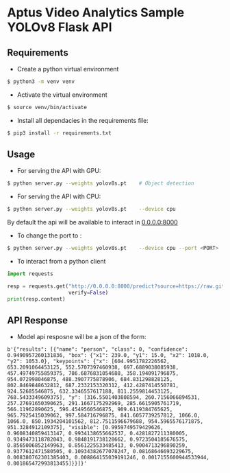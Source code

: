 # Aptus Video Analytics Sample YOLOv8 Flask API

## Requirements

- Create a python virtual environment

```bash
$ python3 -m venv venv
```

- Activate the virtual environment

```bash
$ source venv/bin/activate
```

- Install all dependacies in the requirements file:

```bash
$ pip3 install -r requirements.txt
```

## Usage

- For serving the API with GPU:

```bash
$ python server.py --weights yolov8s.pt    # Object detection
```

- For serving the API with CPU:

```bash
$ python server.py --weights yolov8s.pt    --device cpu
```

By default the api will be available to interact in [0.0.0.0:8000](0.0.0.0:8000)

- To change the port to <PORT>:

```bash
$ python server.py --weights yolov8s.pt    --device cpu --port <PORT>
```

- To interact from a python client

```python
import requests

resp = requests.get("http://0.0.0.0:8000/predict?source=https://raw.githubusercontent.com/ultralytics/ultralytics/main/ultralytics/assets/zidane.jpg&save_txt=T",
                    verify=False)
print(resp.content)

```

## API Response

- Model api resposne will be a json of the form:

```
b'{"results": [{"name": "person", "class": 0, "confidence": 0.9490957260131836, "box": {"x1": 239.0, "y1": 15.0, "x2": 1018.0, "y2": 1053.0}, "keypoints": {"x": [604.9951782226562, 653.2091064453125, 552.5707397460938, 697.6889038085938, 457.49749755859375, 786.6876831054688, 358.194091796875, 954.072998046875, 488.3907775878906, 684.831298828125, 802.8469848632812, 687.2332153320312, 412.4287414550781, 924.52685546875, 632.3346557617188, 811.2559814453125, 768.5433349609375], "y": [316.5501403808594, 260.7156066894531, 257.27691650390625, 291.1667175292969, 285.6615905761719, 566.11962890625, 596.4549560546875, 909.6119384765625, 965.7925415039062, 997.584716796875, 841.6057739257812, 1066.0, 1066.0, 850.1934204101562, 812.7511596679688, 954.5965576171875, 951.3284912109375], "visible": [0.9959749579429626, 0.9608340859413147, 0.9934138655662537, 0.4281827211380005, 0.9349473118782043, 0.9848191738128662, 0.9723504185676575, 0.8565006852149963, 0.8561225533485413, 0.9004713296890259, 0.9377612471580505, 0.10934382677078247, 0.08168646693229675, 0.008380762301385403, 0.008864155039191246, 0.0017155600944533944, 0.001865472993813455]}}]}'
```
